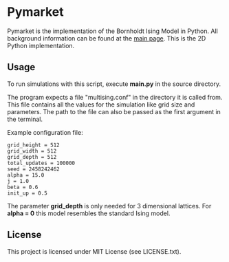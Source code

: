 # Pymarket

Pymarket is the implementation of the Bornholdt Ising Model in Python. All
background information can be found at the
[main page](https://github.com/kenokrieger/multising).
This is the 2D Python implementation.

## Usage

To run simulations with this script, execute **main.py** in the source
directory.

The program expects a file "multising.conf" in the directory it is called from.
This file contains all the values for the simulation like grid size and parameters.
The path to the file can also be passed as the first argument in the terminal.

Example configuration file:

```
grid_height = 512
grid_width = 512
grid_depth = 512
total_updates = 100000
seed = 2458242462
alpha = 15.0
j = 1.0
beta = 0.6
init_up = 0.5
```

The parameter **grid_depth** is only needed for 3 dimensional lattices.
For **alpha = 0** this model resembles the standard Ising model.

## License

This project is licensed under MIT License (see LICENSE.txt).
